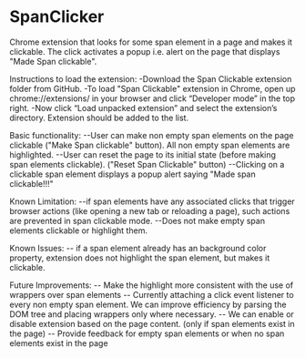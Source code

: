 # SpanClicker
Chrome extension that looks for some span element in a page and makes it clickable. The click activates a popup i.e. alert on the page that displays "Made Span clickable".

Instructions to load the extension:
-Download the Span Clickable extension folder from GitHub.
-To load "Span Clickable" extension in Chrome, open up chrome://extensions/ in your browser and click “Developer mode” in the top right.
-Now click “Load unpacked extension” and select the extension’s directory. Extension should be added to the list.

Basic functionality:
--User can make non empty span elements on the page clickable ("Make Span clickable" button). All non empty span elements are highlighted.
--User can reset the page to its initial state (before making span elements clickable). ("Reset Span Clickable" button)
--Clicking on a clickable span element displays a popup alert saying "Made span clickable!!!"

Known Limitation: 
--if span elements have any associated clicks that trigger browser actions (like opening a new tab or reloading a page), such actions are prevented in span clickable mode.
--Does not make empty span elements clickable or highlight them.

Known Issues:
-- if a span element already has an background color property, extension does not highlight the span element, but makes it clickable.

Future Improvements:
-- Make the highlight more consistent with the use of wrappers over span elements
-- Currently attaching a click event listener to every non empty span element. We can improve efficiency by parsing the DOM tree and placing wrappers only where necessary.
-- We can enable or disable extension based on the page content. (only if span elements exist in the page)
-- Provide feedback for empty span elements or when no span elements exist in the page
